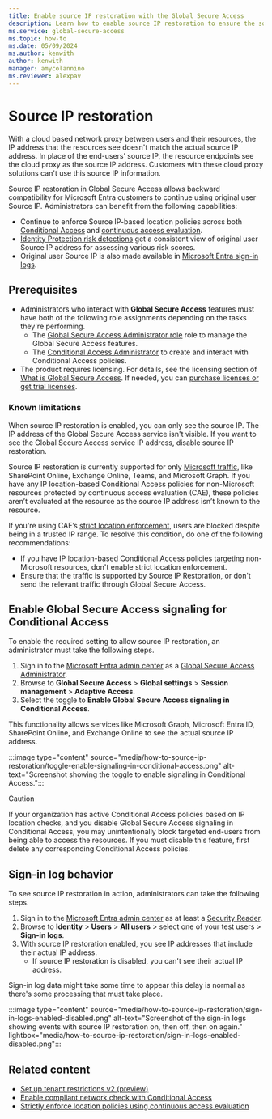 ```yaml
---
title: Enable source IP restoration with the Global Secure Access
description: Learn how to enable source IP restoration to ensure the source IP matches in downstream resources.
ms.service: global-secure-access
ms.topic: how-to
ms.date: 05/09/2024
ms.author: kenwith
author: kenwith
manager: amycolannino
ms.reviewer: alexpav
---
```

# Source IP restoration

With a cloud based network proxy between users and their resources, the IP address that the resources see doesn't match the actual source IP address. In place of the end-users’ source IP, the resource endpoints see the cloud proxy as the source IP address. Customers with these cloud proxy solutions can't use this source IP information. 

Source IP restoration in Global Secure Access allows backward compatibility for Microsoft Entra customers to continue using original user Source IP. Administrators can benefit from the following capabilities:

- Continue to enforce Source IP-based location policies across both [Conditional Access](/azure/active-directory/conditional-access/overview) and [continuous access evaluation](/azure/active-directory/conditional-access/concept-continuous-access-evaluation).
- [Identity Protection risk detections](/azure/active-directory/identity-protection/concept-identity-protection-risks) get a consistent view of original user Source IP address for assessing various risk scores.
- Original user Source IP is also made available in [Microsoft Entra sign-in logs](/azure/active-directory/reports-monitoring/concept-all-sign-ins).

## Prerequisites

* Administrators who interact with **Global Secure Access** features must have both of the following role assignments depending on the tasks they're performing.
   * The [Global Secure Access Administrator role](/azure/active-directory/roles/permissions-reference) role to manage the Global Secure Access features.
   * The [Conditional Access Administrator](/azure/active-directory/roles/permissions-reference#conditional-access-administrator) to create and interact with Conditional Access policies.
* The product requires licensing. For details, see the licensing section of [What is Global Secure Access](overview-what-is-global-secure-access.md). If needed, you can [purchase licenses or get trial licenses](https://aka.ms/azureadlicense).

### Known limitations

When source IP restoration is enabled, you can only see the source IP. The IP address of the Global Secure Access service isn't visible. If you want to see the Global Secure Access service IP address, disable source IP restoration.

Source IP restoration is currently supported for only [Microsoft traffic](/microsoft-365/enterprise/urls-and-ip-address-ranges), like SharePoint Online, Exchange Online, Teams, and Microsoft Graph. If you have any IP location-based Conditional Access policies for non-Microsoft resources protected by continuous access evaluation (CAE), these policies aren’t evaluated at the resource as the source IP address isn’t known to the resource. 

If you're using CAE’s [strict location enforcement](../identity/conditional-access/concept-continuous-access-evaluation-strict-enforcement.md), users are blocked despite being in a trusted IP range. To resolve this condition, do one of the following recommendations:

- If you have IP location-based Conditional Access policies targeting non-Microsoft resources, don't enable strict location enforcement.  
- Ensure that the traffic is supported by Source IP Restoration, or don't send the relevant traffic through Global Secure Access.

## Enable Global Secure Access signaling for Conditional Access

To enable the required setting to allow source IP restoration, an administrator must take the following steps.

1. Sign in to the [Microsoft Entra admin center](https://entra.microsoft.com) as a [Global Secure Access Administrator](/azure/active-directory/roles/permissions-reference#global-secure-access-administrator).
1. Browse to **Global Secure Access** > **Global settings** > **Session management** > **Adaptive Access**.
1. Select the toggle to **Enable Global Secure Access signaling in Conditional Access**.

This functionality allows services like Microsoft Graph, Microsoft Entra ID, SharePoint Online, and Exchange Online to see the actual source IP address.

:::image type="content" source="media/how-to-source-ip-restoration/toggle-enable-signaling-in-conditional-access.png" alt-text="Screenshot showing the toggle to enable signaling in Conditional Access.":::

> [!CAUTION]
> If your organization has active Conditional Access policies based on IP location checks, and you disable Global Secure Access signaling in Conditional Access, you may unintentionally block targeted end-users from being able to access the resources. If you must disable this feature, first delete any corresponding Conditional Access policies. 

## Sign-in log behavior

To see source IP restoration in action, administrators can take the following steps.

1. Sign in to the [Microsoft Entra admin center](https://entra.microsoft.com) as at least a [Security Reader](/azure/active-directory/roles/permissions-reference#security-reader).
1. Browse to **Identity** > **Users** > **All users** > select one of your test users > **Sign-in logs**.
1. With source IP restoration enabled, you see IP addresses that include their actual IP address. 
   - If source IP restoration is disabled, you can't see their actual IP address.

Sign-in log data might take some time to appear this delay is normal as there's some processing that must take place.

:::image type="content" source="media/how-to-source-ip-restoration/sign-in-logs-enabled-disabled.png" alt-text="Screenshot of the sign-in logs showing events with source IP restoration on, then off, then on again." lightbox="media/how-to-source-ip-restoration/sign-in-logs-enabled-disabled.png":::



## Related content

- [Set up tenant restrictions v2 (preview)](/azure/active-directory/external-identities/tenant-restrictions-v2)
- [Enable compliant network check with Conditional Access](how-to-compliant-network.md)
- [Strictly enforce location policies using continuous access evaluation](../identity/conditional-access/concept-continuous-access-evaluation-strict-enforcement.md)
